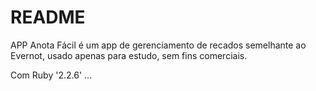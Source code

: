 # README

APP Anota Fácil é um app de gerenciamento de recados semelhante ao Evernot, usado apenas para estudo, sem fins comerciais.

Com Ruby '2.2.6'
...
